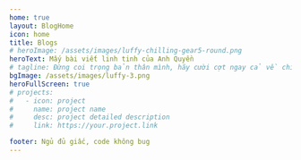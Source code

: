 ```yaml
---
home: true
layout: BlogHome
icon: home
title: Blogs
# heroImage: /assets/images/luffy-chilling-gear5-round.png
heroText: Mấy bài viết linh tinh của Anh Quyền
# tagline: Đừng coi trọng bản thân mình, hãy cười cợt ngay cả về chính bạn.
bgImage: /assets/images/luffy-3.png
heroFullScreen: true
# projects:
#   - icon: project
#     name: project name
#     desc: project detailed description
#     link: https://your.project.link

footer: Ngủ đủ giấc, code không bug
---
```

